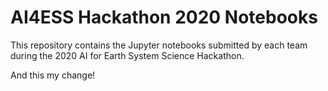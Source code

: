 # AI4ESS Hackathon 2020 Notebooks
This repository contains the Jupyter notebooks submitted by each team during the 2020 AI for Earth System Science Hackathon.

And this my change! 
